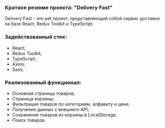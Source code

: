### Краткое резюме проекта: "Delivery Fast"

Delivery Fast - это pet проект, представляющий собой сервис доставки на базе React, Redux Toolkit и TypeScript.

### Задействованный стек:

- React;
- Redux Toolkit;
- TypeScript;
- Axios;
- Sass;

### Реализованный функционал:

- Основная страница товаров;
- Страница корзины;
- Фильтрация товаров по категориям, алфавиту и цене;
- Получение данных с внешнего API;
- Сохранение товаров из корзины в LocalStorage;
- Поиск товаров.
